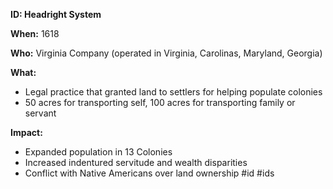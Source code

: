 **ID: Headright System**

**When:** 1618

**Who:** Virginia Company (operated in Virginia, Carolinas, Maryland, Georgia)

**What:**
* Legal practice that granted land to settlers for helping populate colonies
* 50 acres for transporting self, 100 acres for transporting family or servant

**Impact:**
* Expanded population in 13 Colonies
* Increased indentured servitude and wealth disparities
* Conflict with Native Americans over land ownership
#id
#ids
